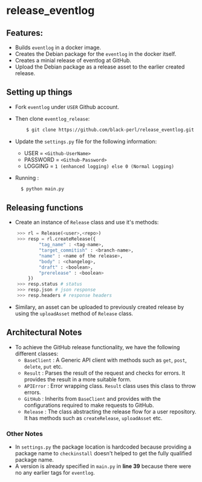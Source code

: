 # release_eventlog

## Features:

 * Builds `eventlog` in a docker image.
 * Creates the Debian package for the `eventlog` in the docker itself.
 * Creates a minial release of eventlog at GitHub.
 * Upload the Debian package as a release asset to the earlier created release.


## Setting up things
- Fork `eventlog` under `USER` Github account.

- Then clone `eventlog_release`:

    ```bash
        $ git clone https://github.com/black-perl/release_eventlog.git
    ```

- Update the `settings.py` file for the following information:
    * USER = `<Github-UserName>`
    * PASSWORD = `<Github-Password>`
    * LOGGING = `1 (enhanced logging) else 0 (Normal Logging)`
- Running : 

    ```bash
      $ python main.py
    ```

## Releasing functions
- Create an instance of `Release` class and use it's methods:
```python
    >>> rl = Release(<user>,<repo>)
    >>> resp = rl.createRelease({
            "tag_name" : <tag-name>,
            "target_commitish" : <branch-name>,
            "name" : <name of the release>,
            "body" : <changelog>,
            "draft" : <boolean>,
            "prerelease" : <boolean>
        })
    >>> resp.status # status
    >>> resp.json # json response
    >>> resp.headers # response headers
```
- Similary, an asset can be uploaded to previously created release by using the `uploadAsset` method of `Release` class.

## Architectural Notes
- To achieve the GitHub release functionality, we have the following different classes:
    - `BaseClient` : A Generic API client with methods such as `get`, `post`, `delete`, `put` etc.
    - `Result` : Parses the result of the request and checks for errors. It provides the result in a more suitable form.
    - `APIError` : Error wrapping class. `Result` class uses this class to throw errors.
    - `GitHub` : Inherits from `BaseClient` and provides with the configurations required to make requests to GitHub.
    - `Release` : The class abstracting the release flow for a user repository. It has methods such as `createRelease`, `uploadAsset` etc.

### Other Notes
- In `settings.py` the package location is hardcoded because providing a package name to `checkinstall` doesn't helped to get the fully qualified package name.
- A version is already specified in `main.py` in **line 39** because there were no any earlier tags for `eventlog`. 
